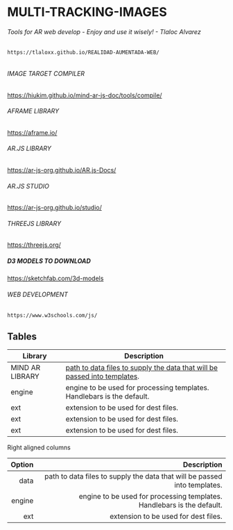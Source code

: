 # MULTI-TRACKING-IMAGES
###### Tools for AR web develop - Enjoy and use it wisely! - Tlaloc Alvarez

```
https://tlaloxx.github.io/REALIDAD-AUMENTADA-WEB/

```
###### 


###### IMAGE TARGET COMPILER 
https://hiukim.github.io/mind-ar-js-doc/tools/compile/

###### AFRAME LIBRARY
https://aframe.io/ 

###### AR.JS LIBRARY
https://ar-js-org.github.io/AR.js-Docs/

###### AR.JS STUDIO
https://ar-js-org.github.io/studio/

###### THREEJS LIBRARY
https://threejs.org/

##### D3 MODELS TO DOWNLOAD
https://sketchfab.com/3d-models

###### WEB DEVELOPMENT
```
https://www.w3schools.com/js/

```

## Tables

| Library | Description |
| ------ | ----------- |
| MIND AR LIBRARY  | [path to data files to supply the data that will be passed into templates](https://hiukim.github.io/mind-ar-js-doc/). | 
| engine | engine to be used for processing templates. Handlebars is the default. | 
| ext    | extension to be used for dest files. | 
| ext    | extension to be used for dest files. |
| ext    | extension to be used for dest files. |

Right aligned columns

| Option | Description |
| ------:| -----------:|
| data   | path to data files to supply the data that will be passed into templates. |
| engine | engine to be used for processing templates. Handlebars is the default. |
| ext    | extension to be used for dest files. |
